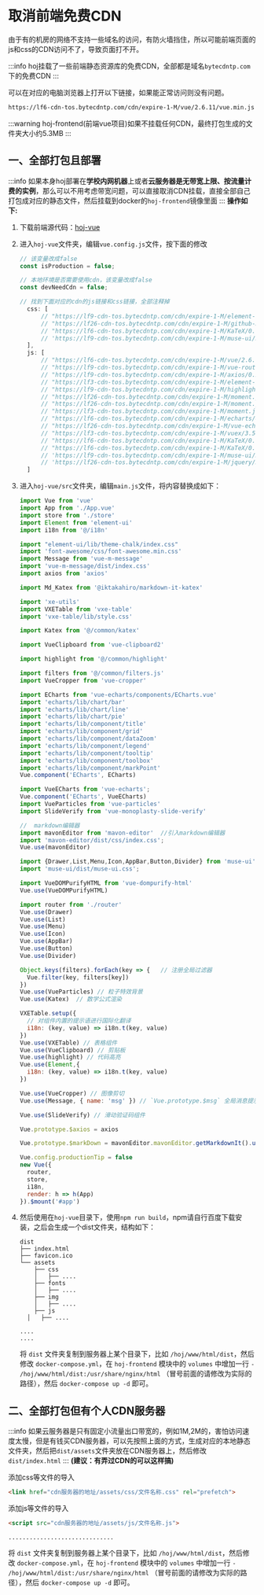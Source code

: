 # 取消前端免费CDN

由于有的机房的网络不支持一些域名的访问，有防火墙挡住，所以可能前端页面的js和css的CDN访问不了，导致页面打不开。

:::info
hoj挂载了一些前端静态资源库的免费CDN，全部都是域名`bytecdntp.com`下的免费CDN
:::

可以在对应的电脑浏览器上打开以下链接，如果能正常访问则没有问题。

```html
https://lf6-cdn-tos.bytecdntp.com/cdn/expire-1-M/vue/2.6.11/vue.min.js
```

:::warning
hoj-frontend(前端vue项目)如果不挂载任何CDN，最终打包生成的文件夹大小约5.3MB
:::

## 一、全部打包且部署

:::info
如果本身hoj部署在**学校内网机器**上或者**云服务器是无带宽上限、按流量计费的实例**，那么可以不用考虑带宽问题，可以直接取消CDN挂载，直接全部自己打包成对应的静态文件，然后挂载到docker的`hoj-frontend`镜像里面
:::
**操作如下:**
  1. 下载前端源代码：[hoj-vue](https://gitee.com/himitzh0730/hoj/tree/master/hoj-vue)

  2. 进入`hoj-vue`文件夹，编辑`vue.config.js`文件，按下面的修改

     ```js
     // 该变量改成false
     const isProduction = false;

     // 本地环境是否需要使用cdn，该变量改成false
     const devNeedCdn = false;

     // 找到下面对应的cdn的js链接和css链接，全部注释掉
       css: [
           // "https://lf9-cdn-tos.bytecdntp.com/cdn/expire-1-M/element-ui/2.14.0/theme-chalk/index.min.css",
           // "https://lf26-cdn-tos.bytecdntp.com/cdn/expire-1-M/github-markdown-css/4.0.0/github-markdown.min.css",
           // "https://lf6-cdn-tos.bytecdntp.com/cdn/expire-1-M/KaTeX/0.12.0/katex.min.css",
           // 'https://lf9-cdn-tos.bytecdntp.com/cdn/expire-1-M/muse-ui/3.0.2/muse-ui.min.css'
       ],
       js: [
           // "https://lf6-cdn-tos.bytecdntp.com/cdn/expire-1-M/vue/2.6.11/vue.min.js",
           // "https://lf9-cdn-tos.bytecdntp.com/cdn/expire-1-M/vue-router/3.2.0/vue-router.min.js",
           // "https://lf9-cdn-tos.bytecdntp.com/cdn/expire-1-M/axios/0.26.0/axios.min.js",
           // "https://lf3-cdn-tos.bytecdntp.com/cdn/expire-1-M/element-ui/2.15.3/index.min.js",
           // "https://lf9-cdn-tos.bytecdntp.com/cdn/expire-1-M/highlight.js/10.3.2/highlight.min.js",
           // "https://lf26-cdn-tos.bytecdntp.com/cdn/expire-1-M/moment.js/2.29.1/moment.min.js",
           // "https://lf26-cdn-tos.bytecdntp.com/cdn/expire-1-M/moment.js/2.29.1/locale/zh-cn.min.js",
           // "https://lf3-cdn-tos.bytecdntp.com/cdn/expire-1-M/moment.js/2.29.1/locale/en-gb.min.js",
           // "https://lf6-cdn-tos.bytecdntp.com/cdn/expire-1-M/echarts/4.9.0-rc.1/echarts.min.js",
           // "https://lf26-cdn-tos.bytecdntp.com/cdn/expire-1-M/vue-echarts/5.0.0-beta.0/vue-echarts.min.js",
           // "https://lf3-cdn-tos.bytecdntp.com/cdn/expire-1-M/vuex/3.5.1/vuex.min.js",
           // "https://lf6-cdn-tos.bytecdntp.com/cdn/expire-1-M/KaTeX/0.12.0/katex.min.js",
           // "https://lf6-cdn-tos.bytecdntp.com/cdn/expire-1-M/KaTeX/0.12.0/contrib/auto-render.min.js",
           // 'https://lf9-cdn-tos.bytecdntp.com/cdn/expire-1-M/muse-ui/3.0.2/muse-ui.min.js',
           // 'https://lf26-cdn-tos.bytecdntp.com/cdn/expire-1-M/jquery/3.5.1/jquery.min.js',
       ]
     ```

  3. 进入`hoj-vue/src`文件夹，编辑`main.js`文件，将内容替换成如下：

     ```js
     import Vue from 'vue'
     import App from './App.vue'
     import store from './store'
     import Element from 'element-ui'
     import i18n from '@/i18n'

     import "element-ui/lib/theme-chalk/index.css"
     import 'font-awesome/css/font-awesome.min.css'
     import Message from 'vue-m-message'
     import 'vue-m-message/dist/index.css'
     import axios from 'axios'

     import Md_Katex from '@iktakahiro/markdown-it-katex'

     import 'xe-utils' 
     import VXETable from 'vxe-table'
     import 'vxe-table/lib/style.css'

     import Katex from '@/common/katex'

     import VueClipboard from 'vue-clipboard2'

     import highlight from '@/common/highlight'

     import filters from '@/common/filters.js'
     import VueCropper from 'vue-cropper'

     import ECharts from 'vue-echarts/components/ECharts.vue'
     import 'echarts/lib/chart/bar'
     import 'echarts/lib/chart/line'
     import 'echarts/lib/chart/pie'
     import 'echarts/lib/component/title'
     import 'echarts/lib/component/grid'
     import 'echarts/lib/component/dataZoom'
     import 'echarts/lib/component/legend'
     import 'echarts/lib/component/tooltip'
     import 'echarts/lib/component/toolbox'
     import 'echarts/lib/component/markPoint'
     Vue.component('ECharts', ECharts)

     import VueECharts from 'vue-echarts';
     Vue.component('ECharts', VueECharts)
     import VueParticles from 'vue-particles'
     import SlideVerify from 'vue-monoplasty-slide-verify'

     //  markdown编辑器
     import mavonEditor from 'mavon-editor'  //引入markdown编辑器
     import 'mavon-editor/dist/css/index.css';
     Vue.use(mavonEditor)

     import {Drawer,List,Menu,Icon,AppBar,Button,Divider} from 'muse-ui';
     import 'muse-ui/dist/muse-ui.css';

     import VueDOMPurifyHTML from 'vue-dompurify-html'
     Vue.use(VueDOMPurifyHTML)

     import router from './router'
     Vue.use(Drawer)
     Vue.use(List)
     Vue.use(Menu)
     Vue.use(Icon)
     Vue.use(AppBar)
     Vue.use(Button)
     Vue.use(Divider)

     Object.keys(filters).forEach(key => {   // 注册全局过滤器
       Vue.filter(key, filters[key])
     })
     Vue.use(VueParticles) // 粒子特效背景
     Vue.use(Katex)  // 数学公式渲染

     VXETable.setup({
       // 对组件内置的提示语进行国际化翻译
       i18n: (key, value) => i18n.t(key, value)
     })
     Vue.use(VXETable) // 表格组件
     Vue.use(VueClipboard) // 剪贴板
     Vue.use(highlight) // 代码高亮
     Vue.use(Element,{
       i18n: (key, value) => i18n.t(key, value)
     })

     Vue.use(VueCropper) // 图像剪切
     Vue.use(Message, { name: 'msg' }) // `Vue.prototype.$msg` 全局消息提示

     Vue.use(SlideVerify) // 滑动验证码组件

     Vue.prototype.$axios = axios

     Vue.prototype.$markDown = mavonEditor.mavonEditor.getMarkdownIt().use(Md_Katex)  // 挂载到vue

     Vue.config.productionTip = false
     new Vue({
       router,
       store,
       i18n,
       render: h => h(App)
     }).$mount('#app')
     ```


  4. 然后使用在`hoj-vue`目录下，使用`npm run build`，npm请自行百度下载安装，之后会生成一个dist文件夹，结构如下：

     ```
     dist
     ├── index.html
     ├── favicon.ico
     └── assets
         ├── css
         │   ├── ....
         ├── fonts
         │   ├── ....
         ├── img
         │   ├── ....
         ├── js
       │   ├── ....

     ....
     ....
     ```

     将 `dist` 文件夹复制到服务器上某个目录下，比如 `/hoj/www/html/dist`，然后修改 `docker-compose.yml`，在 `hoj-frontend` 模块中的 `volumes` 中增加一行 `- /hoj/www/html/dist:/usr/share/nginx/html` （冒号前面的请修改为实际的路径），然后 `docker-compose up -d` 即可。


## 二、全部打包但有个人CDN服务器
:::info
如果云服务器是只有固定小流量出口带宽的，例如1M,2M的，害怕访问速度太慢，但是有钱买CDN服务器，可以先按照上面的方式，生成对应的本地静态文件夹，然后把`dist/assets`文件夹放在CDN服务器上，然后修改`dist/index.html`
:::
  **(建议：有弄过CDN的可以这样搞)**

  添加css等文件的导入

  ```html
  <link href="cdn服务器的地址/assets/css/文件名称.css" rel="prefetch">
  ```

  添加js等文件的导入

  ```html
  <script src="cdn服务器的地址/assets/js/文件名称.js">
  ```


    ..............................

   将 `dist` 文件夹复制到服务器上某个目录下，比如 `/hoj/www/html/dist`，然后修改 `docker-compose.yml`，在 `hoj-frontend` 模块中的 `volumes` 中增加一行 `- /hoj/www/html/dist:/usr/share/nginx/html` （冒号前面的请修改为实际的路径），然后 `docker-compose up -d` 即可。